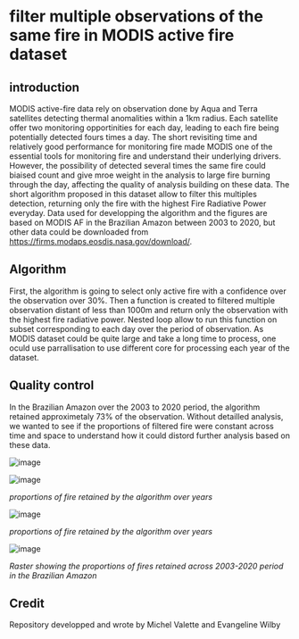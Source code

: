 # filter multiple observations of the same fire in MODIS active fire dataset

## introduction 
MODIS active-fire data rely on observation done by Aqua and Terra satellites detecting thermal anomalities within a 1km radius. Each satellite offer two monitoring opportinities for each day, leading to each fire being potentially detected fours times a day. The short revisiting time and relatively good performance for monitoring fire made MODIS one of the essential tools for monitoring fire and understand their underlying drivers. However, the possibility of detected several times the same fire could biaised count and give mroe weight in the analysis to large fire burning through the day, affecting the quality of analysis building on these data. The short algorithm proposed in this dataset allow to filter this multiples detection, returning only the fire with the highest Fire Radiative Power everyday. Data used for developping the algorithm and the figures are based on MODIS AF in the Brazilian Amazon between 2003 to 2020, but other data could be downloaded from https://firms.modaps.eosdis.nasa.gov/download/. 

## Algorithm 
First, the algorithm is going to select only active fire with a confidence over the observation over 30%. Then a function is created to filtered multiple observation distant of less than 1000m and return only the observation with the highest fire radiative power. Nested loop allow to run this function on subset corresponding to each day over the period of observation. As MODIS dataset could be quite large and take a long time to process, one oculd use parrallisation to use different core for processing each year of the dataset. 


## Quality control 
In the Brazilian Amazon over the 2003 to 2020 period, the algorithm retained approximetaly 73% of the observation. Without detailled analysis, we wanted to see if the proportions of filtered fire were constant across time and space to understand how it could distord further analysis based on these data. 

![image](https://user-images.githubusercontent.com/84012797/125208621-fa291b80-e293-11eb-959d-f810aee3fc46.png)

![image](https://user-images.githubusercontent.com/84012797/125195171-cb3f8500-e254-11eb-8650-c11281607f49.png)

*proportions of fire retained by the algorithm over years*



![image](https://user-images.githubusercontent.com/84012797/125196164-0d6ac580-e259-11eb-9b2d-24ea10486e3e.png)

*proportions of fire retained by the algorithm over years*


![image](https://user-images.githubusercontent.com/84012797/125196178-21162c00-e259-11eb-917c-1e5fa567bae6.png)

*Raster showing the proportions of fires retained across 2003-2020 period in the Brazilian Amazon*
## Credit
Repository developped and wrote by Michel Valette and Evangeline Wilby
